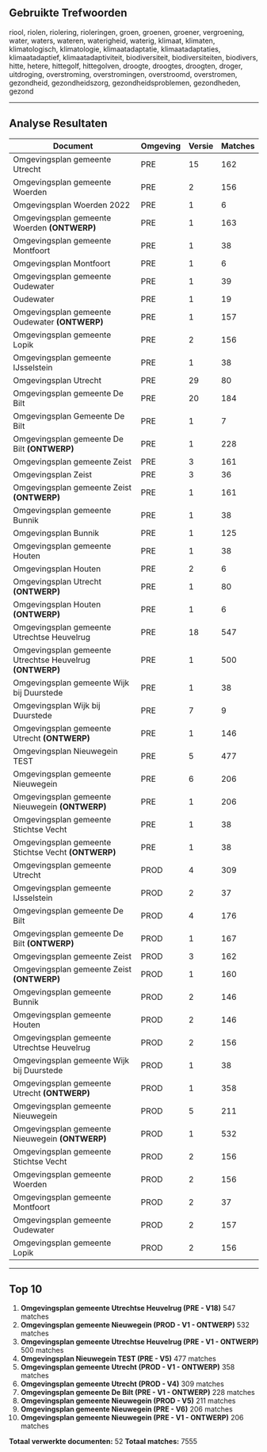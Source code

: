 ## Gebruikte Trefwoorden

riool, riolen, riolering, rioleringen, groen, groenen, groener, vergroening, water, waters, wateren, waterigheid, waterig, klimaat, klimaten, klimatologisch, klimatologie, klimaatadaptatie, klimaatadaptaties, klimaatadaptief, klimaatadaptiviteit, biodiversiteit, biodiversiteiten, biodivers, hitte, hetere, hittegolf, hittegolven, droogte, droogtes, droogten, droger, uitdroging, overstroming, overstromingen, overstroomd, overstromen, gezondheid, gezondheidszorg, gezondheidsproblemen, gezondheden, gezond

---

## Analyse Resultaten

| Document | Omgeving | Versie | Matches |
|----------|----------|---------|---------|
| Omgevingsplan gemeente Utrecht | PRE | 15 | 162 |
| Omgevingsplan gemeente Woerden | PRE | 2 | 156 |
| Omgevingsplan Woerden 2022 | PRE | 1 | 6 |
| Omgevingsplan gemeente Woerden **(ONTWERP)** | PRE | 1 | 163 |
| Omgevingsplan gemeente Montfoort | PRE | 1 | 38 |
| Omgevingsplan Montfoort | PRE | 1 | 6 |
| Omgevingsplan gemeente Oudewater | PRE | 1 | 39 |
| Oudewater | PRE | 1 | 19 |
| Omgevingsplan gemeente Oudewater **(ONTWERP)** | PRE | 1 | 157 |
| Omgevingsplan gemeente Lopik | PRE | 2 | 156 |
| Omgevingsplan gemeente IJsselstein | PRE | 1 | 38 |
| Omgevingsplan Utrecht | PRE | 29 | 80 |
| Omgevingsplan gemeente De Bilt | PRE | 20 | 184 |
| Omgevingsplan Gemeente De Bilt | PRE | 1 | 7 |
| Omgevingsplan gemeente De Bilt **(ONTWERP)** | PRE | 1 | 228 |
| Omgevingsplan gemeente Zeist | PRE | 3 | 161 |
| Omgevingsplan Zeist | PRE | 3 | 36 |
| Omgevingsplan gemeente Zeist **(ONTWERP)** | PRE | 1 | 161 |
| Omgevingsplan gemeente Bunnik | PRE | 1 | 38 |
| Omgevingsplan Bunnik | PRE | 1 | 125 |
| Omgevingsplan gemeente Houten | PRE | 1 | 38 |
| Omgevingsplan Houten | PRE | 2 | 6 |
| Omgevingsplan Utrecht **(ONTWERP)** | PRE | 1 | 80 |
| Omgevingsplan Houten **(ONTWERP)** | PRE | 1 | 6 |
| Omgevingsplan gemeente Utrechtse Heuvelrug | PRE | 18 | 547 |
| Omgevingsplan gemeente Utrechtse Heuvelrug **(ONTWERP)** | PRE | 1 | 500 |
| Omgevingsplan gemeente Wijk bij Duurstede | PRE | 1 | 38 |
| Omgevingsplan Wijk bij Duurstede | PRE | 7 | 9 |
| Omgevingsplan gemeente Utrecht **(ONTWERP)** | PRE | 1 | 146 |
| Omgevingsplan Nieuwegein TEST | PRE | 5 | 477 |
| Omgevingsplan gemeente Nieuwegein | PRE | 6 | 206 |
| Omgevingsplan gemeente Nieuwegein **(ONTWERP)** | PRE | 1 | 206 |
| Omgevingsplan gemeente Stichtse Vecht | PRE | 1 | 38 |
| Omgevingsplan gemeente Stichtse Vecht **(ONTWERP)** | PRE | 1 | 38 |
| Omgevingsplan gemeente Utrecht | PROD | 4 | 309 |
| Omgevingsplan gemeente IJsselstein | PROD | 2 | 37 |
| Omgevingsplan gemeente De Bilt | PROD | 4 | 176 |
| Omgevingsplan gemeente De Bilt **(ONTWERP)** | PROD | 1 | 167 |
| Omgevingsplan gemeente Zeist | PROD | 3 | 162 |
| Omgevingsplan gemeente Zeist **(ONTWERP)** | PROD | 1 | 160 |
| Omgevingsplan gemeente Bunnik | PROD | 2 | 146 |
| Omgevingsplan gemeente Houten | PROD | 2 | 146 |
| Omgevingsplan gemeente Utrechtse Heuvelrug | PROD | 2 | 156 |
| Omgevingsplan gemeente Wijk bij Duurstede | PROD | 1 | 38 |
| Omgevingsplan gemeente Utrecht **(ONTWERP)** | PROD | 1 | 358 |
| Omgevingsplan gemeente Nieuwegein | PROD | 5 | 211 |
| Omgevingsplan gemeente Nieuwegein **(ONTWERP)** | PROD | 1 | 532 |
| Omgevingsplan gemeente Stichtse Vecht | PROD | 2 | 156 |
| Omgevingsplan gemeente Woerden | PROD | 2 | 156 |
| Omgevingsplan gemeente Montfoort | PROD | 2 | 37 |
| Omgevingsplan gemeente Oudewater | PROD | 2 | 157 |
| Omgevingsplan gemeente Lopik | PROD | 2 | 156 |

---

## Top 10

1. **Omgevingsplan gemeente Utrechtse Heuvelrug (PRE - V18)** 547 matches
2. **Omgevingsplan gemeente Nieuwegein (PROD - V1 - ONTWERP)** 532 matches
3. **Omgevingsplan gemeente Utrechtse Heuvelrug (PRE - V1 - ONTWERP)** 500 matches
4. **Omgevingsplan Nieuwegein TEST (PRE - V5)** 477 matches
5. **Omgevingsplan gemeente Utrecht (PROD - V1 - ONTWERP)** 358 matches
6. **Omgevingsplan gemeente Utrecht (PROD - V4)** 309 matches
7. **Omgevingsplan gemeente De Bilt (PRE - V1 - ONTWERP)** 228 matches
8. **Omgevingsplan gemeente Nieuwegein (PROD - V5)** 211 matches
9. **Omgevingsplan gemeente Nieuwegein (PRE - V6)** 206 matches
10. **Omgevingsplan gemeente Nieuwegein (PRE - V1 - ONTWERP)** 206 matches

**Totaal verwerkte documenten:** 52
**Totaal matches:** 7555